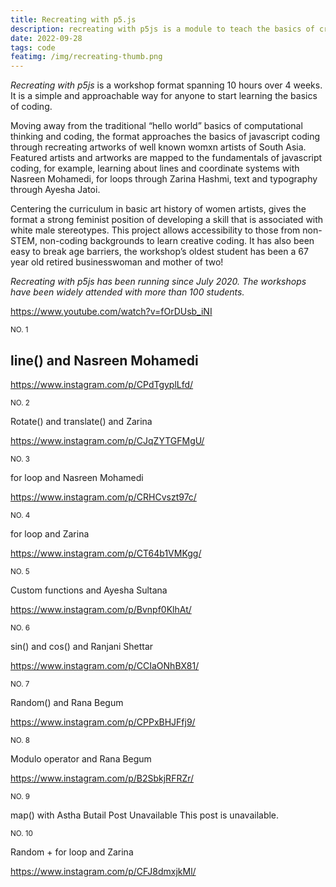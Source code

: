 ```yaml
---
title: Recreating with p5.js
description: recreating with p5js is a module to teach the basics of creative coding
date: 2022-09-28
tags: code
featimg: /img/recreating-thumb.png
---
```

*Recreating with p5js* is a workshop format spanning 10 hours over 4 weeks. It is a simple and approachable way for anyone to start learning the basics of coding. 

Moving away from the traditional “hello world” basics of computational thinking and coding, the format approaches the basics of javascript coding through recreating artworks of well known womxn artists of South Asia. Featured artists and artworks are mapped to the fundamentals of javascript coding, for example, learning about lines and coordinate systems with Nasreen Mohamedi, for loops through Zarina Hashmi, text and typography through Ayesha Jatoi. 

Centering the curriculum in basic art history of women artists, gives the format a strong feminist position of developing a skill that is associated with white male stereotypes. This project allows accessibility to those from non-STEM, non-coding  backgrounds to learn creative coding. It has also been easy to break age barriers, the workshop’s oldest student has been a 67 year old retired businesswoman and mother of two! 

*Recreating with p5js has been running since July 2020. The workshops have been widely attended with more than 100 students.* 

https://www.youtube.com/watch?v=fOrDUsb_iNI

<sup>NO. 1</sup>

## line() and Nasreen Mohamedi

https://www.instagram.com/p/CPdTgyplLfd/

<sup>NO. 2</sup>

Rotate() and translate() and Zarina

https://www.instagram.com/p/CJqZYTGFMgU/


<sup>NO. 3</sup>

for loop and Nasreen Mohamedi

https://www.instagram.com/p/CRHCvszt97c/

<sup>NO. 4</sup>

for loop and Zarina

https://www.instagram.com/p/CT64b1VMKgg/

<sup>NO. 5</sup>

Custom functions and Ayesha Sultana

https://www.instagram.com/p/Bvnpf0KlhAt/

<sup>NO. 6</sup>

sin() and cos() and Ranjani Shettar

https://www.instagram.com/p/CCIaONhBX81/

<sup>NO. 7</sup>

Random() and Rana Begum

https://www.instagram.com/p/CPPxBHJFfj9/

<sup>NO. 8</sup>

Modulo operator and Rana Begum

https://www.instagram.com/p/B2SbkjRFRZr/

<sup>NO. 9</sup>

map() with Astha Butail
Post Unavailable
This post is unavailable.

<sup>NO. 10</sup>

Random + for loop and Zarina

https://www.instagram.com/p/CFJ8dmxjkMl/


